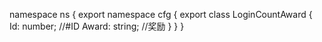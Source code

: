 namespace ns {
	export namespace cfg {
		export class LoginCountAward {
			Id: number;		//#ID
			Award: string;		//奖励
		}
	}
}